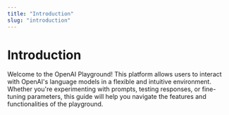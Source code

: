 ```yaml
---
title: "Introduction"
slug: "introduction"
---
```


# Introduction

Welcome to the OpenAI Playground! This platform allows users to interact with OpenAI's language models in a flexible and intuitive environment. Whether you're experimenting with prompts, testing responses, or fine-tuning parameters, this guide will help you navigate the features and functionalities of the playground.
